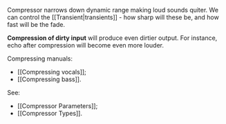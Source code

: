 Compressor narrows down dynamic range making loud sounds quiter. We can control the [[Transient|transients]] - how sharp will these be, and how fast will be the fade.

**Compression of dirty input** will produce even dirtier output. For instance, echo after compression will become even more louder.

Compressing manuals:
- [[Compressing vocals]];
- [[Compressing bass]].

See:
- [[Compressor Parameters]];
- [[Compressor Types]].

